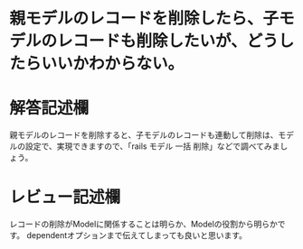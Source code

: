 # 親モデルのレコードを削除したら、子モデルのレコードも削除したいが、どうしたらいいかわからない。
# 解答記述欄
親モデルのレコードを削除すると、子モデルのレコードも連動して削除は、モデルの設定で、実現できますので、「rails モデル 一括 削除」などで調べてみましょう。






# レビュー記述欄
レコードの削除がModelに関係することは明らか、Modelの役割から明らかです。
dependentオプションまで伝えてしまっても良いと思います。